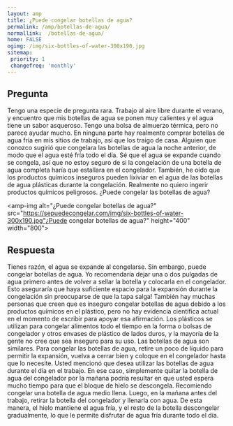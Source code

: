 ```yaml
---
layout: amp
title: ¿Puede congelar botellas de agua?  
permalink: /amp/botellas-de-agua/
normallink:  /botellas-de-agua/
home: FALSE
ogimg: /img/six-bottles-of-water-300x190.jpg
sitemap:
 priority: 1
 changefreq: 'monthly'
---
```




## Pregunta

Tengo una especie de pregunta rara. Trabajo al aire libre durante el verano, y encuentro que mis botellas de agua se ponen muy calientes y el agua tiene un sabor asqueroso. Tengo una bolsa de almuerzo térmica, pero no parece ayudar mucho. En ninguna parte hay realmente comprar botellas de agua fría en mis sitios de trabajo, así que los traigo de casa. Alguien que conozco sugirió que congelara las botellas de agua la noche anterior, de modo que el agua esté fría todo el día. Sé que el agua se expande cuando se congela, así que no estoy seguro de si la congelación de una botella de agua completa haría que estallara en el congelador. También, he oído que los productos químicos inseguros pueden lixiviar en el agua de las botellas de agua plásticas durante la congelación. Realmente no quiero ingerir productos químicos peligrosos. ¿Puede congelar las botellas de agua?


<amp-img alt="¿Puede congelar botellas de agua?" src="https://sepuedecongelar.com/img/six-bottles-of-water-300x190.jpg"¿Puede congelar botellas de agua?" height="400" width="800"></amp-img>


## Respuesta

Tienes razón, el agua se expande al congelarse. Sin embargo, puede congelar botellas de agua. Yo recomendaría dejar una o dos pulgadas de agua primero antes de volver a sellar la botella y colocarla en el congelador. Esto aseguraría que haya suficiente espacio para la expansión durante la congelación sin preocuparse de que la tapa salga!
También hay muchas personas que creen que es inseguro congelar botellas de agua debido a los productos químicos en el plástico, pero no hay evidencia científica actual en el momento de escribir para apoyar esa afirmación. Los plásticos se utilizan para congelar alimentos todo el tiempo en la forma o bolsas de congelador y otros envases de plástico de lados duros, y la mayoría de la gente no cree que sea inseguro para su uso. Las botellas de agua son similares. Para congelar las botellas de agua, retire un poco de líquido para permitir la expansión, vuelva a cerrar bien y coloque en el congelador hasta que lo necesite.
Usted mencionó que desea utilizar las botellas de agua durante el día en el trabajo. En ese caso, simplemente quitar la botella de agua del congelador por la mañana podría resultar en que usted espera mucho tiempo para que el bloque de hielo se descongela. Recomiendo congelar una botella de agua medio llena. Luego, en la mañana antes del trabajo, retirar la botella del congelador y llenarla con agua. De esta manera, el hielo mantiene el agua fría, y el resto de la botella descongelar gradualmente, lo que le permite disfrutar de agua fría durante todo el día.
